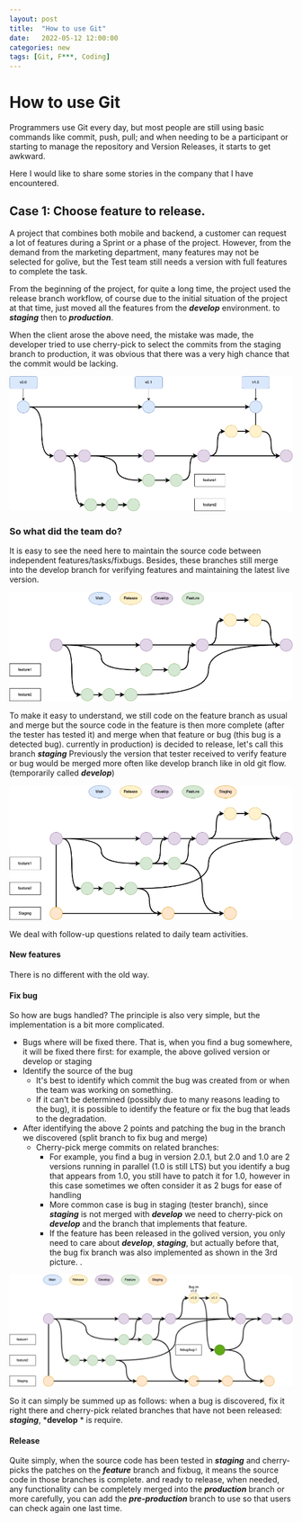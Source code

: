 ```yaml
---
layout: post
title:  "How to use Git"
date:   2022-05-12 12:00:00
categories: new
tags: [Git, F***, Coding]
---
```


How to use Git
================

Programmers use Git every day, but most people are still using basic commands like commit, push, pull; and when needing to be a participant or starting to manage the repository and Version Releases, it starts to get awkward.

Here I would like to share some stories in the company that I have encountered.

Case 1: Choose feature to release.
----------------

A project that combines both mobile and backend, a customer can request a lot of features during a Sprint or a phase of the project. However, from the demand from the marketing department, many features may not be selected for golive, but the Test team still needs a version with full features to complete the task.

From the beginning of the project, for quite a long time, the project used the release branch workflow, of course due to the initial situation of the project at that time, just moved all the features from the ***develop*** environment. to ***staging*** then to ***production***.

When the client arose the above need, the mistake was made, the developer tried to use cherry-pick to select the commits from the staging branch to production, it was obvious that there was a very high chance that the commit would be lacking.

![alt text](https://github.com/wingadium1/wingadium1.github.io/raw/master/img/Git-Page-1.png)

### So what did the team do?

It is easy to see the need here to maintain the source code between independent features/tasks/fixbugs. Besides, these branches still merge into the develop branch for verifying features and maintaining the latest live version.

![alt text](https://github.com/wingadium1/wingadium1.github.io/raw/master/img/Git-Page-2.png)

To make it easy to understand, we still code on the feature branch as usual and merge but the source code in the feature is then more complete (after the tester has tested it) and merge when that feature or bug (this bug is a detected bug). currently in production) is decided to release, let's call this branch ***staging***
Previously the version that tester received to verify feature or bug would be merged more often like develop branch like in old git flow. (temporarily called ***develop***)

![alt text](https://github.com/wingadium1/wingadium1.github.io/raw/master/img/Git-Page-3.png)

We deal with follow-up questions related to daily team activities.

#### New features

There is no different with the old way.

#### Fix bug
So how are bugs handled? The principle is also very simple, but the implementation is a bit more complicated.
* Bugs where will be fixed there. That is, when you find a bug somewhere, it will be fixed there first: for example, the above golived version or develop or staging
* Identify the source of the bug
  * It's best to identify which commit the bug was created from or when the team was working on something.
  * If it can't be determined (possibly due to many reasons leading to the bug), it is possible to identify the feature or fix the bug that leads to the degradation.
* After identifying the above 2 points and patching the bug in the branch we discovered (split branch to fix bug and merge)
  * Cherry-pick merge commits on related branches:
    * For example, you find a bug in version 2.0.1, but 2.0 and 1.0 are 2 versions running in parallel (1.0 is still LTS) but you identify a bug that appears from 1.0, you still have to patch it for 1.0, however in this case sometimes we often consider it as 2 bugs for ease of handling
    * More common case is bug in staging (tester branch), since ***staging*** is not merged with ***develop*** we need to cherry-pick on ***develop*** and the branch that implements that feature.
    * If the feature has been released in the golived version, you only need to care about ***develop***, ***staging***, but actually before that, the bug fix branch was also implemented as shown in the 3rd picture. .


![alt text](https://github.com/wingadium1/wingadium1.github.io/raw/master/img/Git-Page-4.png)

So it can simply be summed up as follows: when a bug is discovered, fix it right there and cherry-pick related branches that have not been released: ***staging***, ***develop** * is require.

#### Release

Quite simply, when the source code has been tested in ***staging*** and cherry-picks the patches on the ***feature*** branch and fixbug, it means the source code in those branches is complete. and ready to release, when needed, any functionality can be completely merged into the ***production*** branch or more carefully, you can add the ***pre-production*** branch to use so that users can check again one last time.
